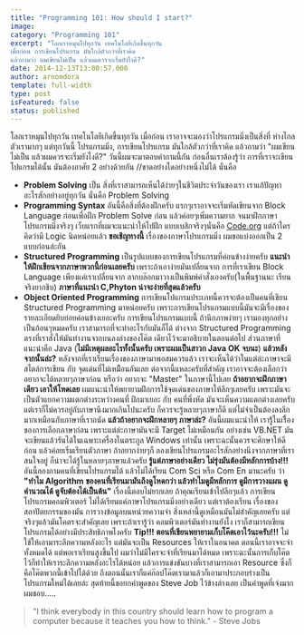 ```yaml
---
title: "Programming 101: How should I start?"
image:
category: "Programming 101"
excerpt: "โลกเราหมุนไปทุกวัน เทคโนโลยีเกิดขึ้นทุกวัน
เมื่อก่อน การเขียนโปรแกรม มันใกล้ตัวกว่าที่เราคิด
แล้วถามว่า ผมเขียนไม่เป็น แล้วผมควรจะเริ่มยังไงดี?"
date: 2014-12-13T13:00:57.000
author: arnondora
template: full-width
type: post
isFeatured: false
status: published
---
```


โลกเราหมุนไปทุกวัน เทคโนโลยีเกิดขึ้นทุกวัน
เมื่อก่อน เราอาจจะมองว่าโปรแกรมมิ่งเป็นสิ่งที่ ห่างไกลตัวเรามากๆ
แต่ทุกวันนี้ โปรแกรมมิ่ง, การเขียนโปรแกรม มันใกล้ตัวกว่าที่เราคิด
แล้วถามว่า "ผมเขียนไม่เป็น แล้วผมควรจะเริ่มยังไงดี?"
วันนี้ผมจะมาตอบคำถามนี้กัน
ก่อนอื่นเราต้องรู้ว่า การที่เราจะเขียนโปแกรมได้นั้น มันต้องอาศัย 2 อย่างด้วยกัน //ขาดอย่างใดอย่างหนึ่งไม่ได้ นั่นคือ
- **Problem Solving** เป็น สิ่งที่เราสามารถเห็นได้ง่ายๆในชีวิตประจำวันของเรา เราแก้ปัญหาอะไรสักอย่างอยู่ทุกวัน นั่นคือ Problem Solving
- **Programming Syntax** อันนี้คือสิ่งที่ต้องฝึกครับ แรกๆเราอาจจะเริ่มหัดเขียนจาก Block Language ก่อนเพื่อฝึก Problem Solve ก่อน แล้วค่อยๆเพิ่มความยาก จนมาฝึกภาษาโปรแกรมมิ่งจริงๆ
เว็บแรกที่ผมจะแนะนำให้ไปฝึก แบบเบสิกจริงๆนั่นคือ [Code.org][0]
แต่ถ้าใครคิดว่ามี Logic นิดหน่อยแล้ว **ขอเชิญทางนี้**
เรื่องของภาษาโปรแกรมมิ่ง ผมขอแบ่งออกเป็น 2 แบบก่อนล่ะกัน
- **Structured Programming** เป็นรูปแบบของการเขียนโปรแกรมที่ค่อนข้างง่ายครับ **แนะนำให้ฝึกเขียนจากภาษาพวกนี้ก่อนเลยครับ** เพราะถ้าเอาง่ายมันเปลี่ยนจาก การที่เราเขียน Block Language เพียงแค่เราเปลี่ยนจาก ลากบล๊อกมาวางเป็นพิมพ์คำสั่งเองครับ(ในพื้นฐานนะ เรียนจริงยากชิบ) **ภาษาที่แนะนำ C,Phyton น่าจะง่ายที่สุดแล้วครับ**
- **Object Oriented Programming** การเขียนโปแกรมประเภทนี้ควรจะต้องเป็นคนที่เขียน Structured Programming มาหน่อยครับ เพราะการเขียนโปรแกรมแบบนี้มันจะมีเรื่องของรายละเอียดยิบย่อยค่อนข้างเยอะครับ การเขียนโปรแกรมแบบนี้ ถ้านึกภาพง่ายๆ เรามองทุกอย่างเป็นก้อนๆหมดครับ เราสามารถที่จะทำอะไรกับมันก็ได้ ต่างจาก Structured Programming ตรงที่เราสั่งให้มันทำงานจากบนลงล่างของโค๊ต เดียวไว้จะมาอธิบายในตอนต่อไป ส่วนภาษาที่แนะนำคือ Java (**ไม่มีเหตุผลอะไรทั้งนั้นครับ เพราะผมเป็นสาวก Java OK จบนะ**)
**แล้วหลังจากนั้นล่ะ?**
หลังจากที่เราเรียนเรื่องของภาษามาพอสมควรแล้ว เราจะเห็นได้ว่าในแต่ล่ะภาษาจะมี สไตล์การเขียน กับ จุดเด่นที่ไม่เหมืิอนกันเลย ต่อจากนี้แหละครับที่สำคัญ เราอาจจะต้องเลือกว่า อยากจะได้หลายๆภาษาก่อน หรือว่า อยากจะ "Master" ในภาษานี้ไปเลย
**ถ้าอยากจะฝึกภาษาเดียว เอาให้โหดเลย** ผมแนะนำให้พยายามฝึกการใช้จุดเด่นของภาษาให้ลึกๆเลยครับ เพราะมันจะเป็นตัวแยกความแตกต่างระหว่างคนที่ ฝึกมาเยอะ กับ คนที่พึ่งหัด มันจะเห็นความแตกต่างเลยครับ แต่เราก็ไม่ควรอยู่กับภาษานึงมากเกินไปนะครับ ก็ควรจะรู้หลายๆภาษาก็ดี แต่ไม่จำเป็นต้องลงลึกมากเหมือนกับภาษาที่เราถนัด
**แล้วถ้าอยากจะฝึกหลายๆ ภาษาล่ะ?** อันนี้ผมแนะนำให้ เรารู้้ในเรื่ิองของการเลือกภาษาก่อน เพราะแต่ล่ะภาษามันจะมี Target ไม่เหมือนกัน อย่างเช่น VB.NET มันจะเขียนแล้วรันได้ในเฉพาะเครื่องในตระกูล Windows เท่านั้น เพราะฉะนั้นควรจะศึกษาให้ดีก่อน แล้วค่อยเริ่มเรียนตัวภาษา ถ้าอยากง่ายๆก็ ลองเขียนโปรแกรมอะไรสักอย่างนึงจากภาษาที่เราสนใจอยู่ ก็น่าจะได้รู้ในหลายๆภาษาแล้วครับ
**รู้แต่ภาษาอย่างเดียว ไม่รุ่งมันต้องมีหลักการบ้าง!!!**
อันนี้ลองถามคนที่เขียนโปรแกรมได้ แล้วไม่ได้เรียน Com Sci หรือ Com En มานะครับ ว่า **"ทำไม Algorithm ของคนที่เรียนมามันถึงดูโหดกว่า แล้วทำไมดูมีหลักการ ดูมีการวางแผน ดูคำนวณได้ ดูจับต้องได้เป็นต้น"**
เรื่องนี้ตอบไม่ยากเลย ถ้าคุณเรียนเข้าไปลึกๆแล้ว การเขียนโปรแกรมคอมพิวเตอร์ ไม่ได้เรียนแค่ภาษาโปรแกรมมิ่งอย่างเดียว แต่เราต้องเรียน เรื่องของสถาปัตยกรรมของมัน การวางข้อมูลบนหน่วยความจำ สิ่งเหล่านี้ดูเหมือนมันไม่สำคัญเลยครับ แต่จริงๆแล้วมันโคตรจะสำคัญเลย
เพราะถ้าเรารู้ว่า คอมพิวเตอร์มันทำงานยังไง เราก็สามารถเขียนโปรแกรมได้อย่างมีประสิทธิภาพไงครับ
**Tip!!! ตอนที่เขียนพยายามเก็บโค๊ตเอาไว้นะครับ!!!** ไม่ใช้ให้เอามาระลึกความหลังอะไร แต่มันจะเป็น Resources ให้เราในอนาคต ตอนนี้เราอาจจะจำทั้งหมดได้ แต่พอเราเรียนสูงขึ้นไป ผมว่าไม่มีใครจะจำที่เรียนมาได้หมด เพราะฉะนั้นการเก็บโค๊ตไว้ก็ทำให้เราระลึกความหลังอะไรได้หน่อย แล้วการแข่งขันบางที่เราสามารถเอา Resource ซึ่งก็คือโค๊ตพวกนี้เข้าไปได้ด้วย ถึงตอนนั้นเราก็แค่ก๊อปโค๊ตเรามาแล้วก็เอามาประกอบร่างเป็นโปรแกรมใหม่ได้เลยล่ะ
สุดท้ายนี้ขอยกคำพูดของ Steve Job ไว้ข้างล่างเลย เป็นคำพูดที่เจ๋งมาก ผมชอบ.....

> "I think everybody in this country should learn how to program a computer because it teaches you how to think." - Steve Jobs

[0]: http://www.code.org "Code.org"
